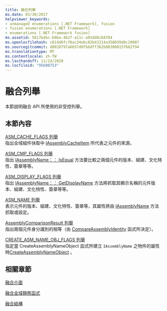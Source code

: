 ```yaml
---
title: 融合列舉
ms.date: 03/30/2017
helpviewer_keywords:
- unmanaged enumerations [.NET Framework], fusion
- fusion enumerations [.NET Framework]
- enumerations [.NET Framework fusion]
ms.assetid: 5817b4bc-b0ba-4b2f-a11c-a03dd8cb8f84
ms.openlocfilehash: c014d6fcf8ac34ebc82b43214a358039d8c28907
ms.sourcegitcommit: d8020797a6657d0fbbdff362b80300815f682f94
ms.translationtype: MT
ms.contentlocale: zh-TW
ms.lasthandoff: 11/24/2020
ms.locfileid: "95688753"
---
```

# <a name="fusion-enumerations"></a>融合列舉

本節說明融合 API 所使用的非受控列舉。  
  
## <a name="in-this-section"></a>本節內容  

 [ASM_CACHE_FLAGS 列舉](asm-cache-flags-enumeration.md)  
 指出全域組件快取中 [IAssemblyCacheItem](iassemblycacheitem-interface.md) 所代表之元件的來源。  
  
 [ASM_CMP_FLAGS 列舉](asm-cmp-flags-enumeration.md)  
 指出 [IAssemblyName：： IsEqual](iassemblyname-isequal-method.md) 方法要比較之兩個元件的版本、組建、文化特性、簽章等等。  
  
 [ASM_DISPLAY_FLAGS 列舉](asm-display-flags-enumeration.md)  
 指出 [IAssemblyName：： GetDisplayName](iassemblyname-getdisplayname-method.md) 方法將抓取其顯示名稱的元件版本、組建、文化特性、簽章等等。  
  
 [ASM_NAME 列舉](asm-name-enumeration.md)  
 表示元件的版本、組建、文化特性、簽章等，其屬性將由 [IAssemblyName](iassemblyname-interface.md) 方法抓取或設定。  
  
 [AssemblyComparisonResult 列舉](assemblycomparisonresult-enumeration.md)  
 指出兩個元件身分識別的相等（由 [CompareAssemblyIdentity](compareassemblyidentity-function.md) 函式所決定）。  
  
 [CREATE_ASM_NAME_OBJ_FLAGS 列舉](create-asm-name-obj-flags-enumeration.md)  
 指定當 CreateAssemblyNameObject 函式所建立 `IAssemblyName` 之物件的屬性時[CreateAssemblyNameObject](createassemblynameobject-function.md) 。  
  
## <a name="related-sections"></a>相關章節  

 [融合介面](fusion-interfaces.md)  
  
 [融合全域靜態函式](fusion-global-static-functions.md)  
  
 [融合結構](fusion-structures.md)
